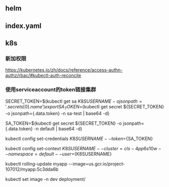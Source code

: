 ## helm
## index.yaml

## k8s
### 新加权限
https://kubernetes.io/zh/docs/reference/access-authn-authz/rbac/#kubectl-auth-reconcile
### 使用serviceaccount的token链接集群
SECRET_TOKEN=$(kubectl get sa ${K8SUSERNAME} -o jsonpath='{.secrets[0].name}')
export SA_TOKEN=$(kubectl get secret ${SECRET_TOKEN} -o jsonpath={.data.token} -n sa-test | base64 -d)

SA_TOKEN=$(kubectl get secret ${SECRET_TOKEN} -o jsonpath={.data.token} -n default | base64 -d)


kubectl config set-credentials ${K8SUSERNAME} --token=${SA_TOKEN}


kubectl config set-context ${K8SUSERNAME} --cluster=cls-4pp6s10w--namespace=default --user=${K8SUSERNAME}



kubectl rolling-update myapp --image=us.gcr.io/project-107012/myapp:5c3dda6b

kubectl set image -n dev deployment/